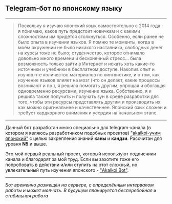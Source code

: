 ## Telegram-бот по японскому языку

---

> Поскольку я изучаю японский язык самостоятельно с 2014 года - я понимаю, каков путь предстоит новичкам и с какими сложностями им придётся столкнуться. Особенно, если ранее не было опыта в изучении языков.
> Я помню те моменты, когда в моём окружении не было никакого наставника, свободных денег на курсы тоже не было; студенчество, которое отнимало довольно много времени и бесконечный стресс... была возможность только зайти в Интернет и искать хоть какие-то источники и учебники в бесплатном доступе. 
> Накопив опыт и изучив n-е количество материалов по лингвистике, и о том, как изучение языков влияет на мозг (что он делает, какие процессы возникают и пр.), я решила помогать другим, упрощая и обогащая одновременно ресурсами, изучение языка. Собственно, я и решила также получить и получать зун в среде разработки для того, чтобы эти ресурсы представлять другим и производить их как можно оригинальнее и качественнее.
> Японский язык сложен и требует хардкорного внимания и усердия на начальном этапе. 

---

Данный бот разработан мною специально для telegram-канала (в котором я являюсь разработчиком подобных проектов) ["akaikoi-учим японский"](https://t.me/akaikoi_nihongo) с целью закрепления знаний **каны** и **кандзи**. Рассчитан для уровня **N5** и выше. 

Это мой первый реальный проект, который используют подписчики канала и благодарят за мой труд. Если вы захотите тоже его попробовать в действии и/или ступить на этот сложный, но увлекательный путь изучения японского - ["Akaikoi Bot"](https://t.me/Akaikoi_bot).

---

*Бот временно размещён на сервере, с определённым интервалом работы и может молчать. В будущем планируется бесперебойная и стабильная работа*

